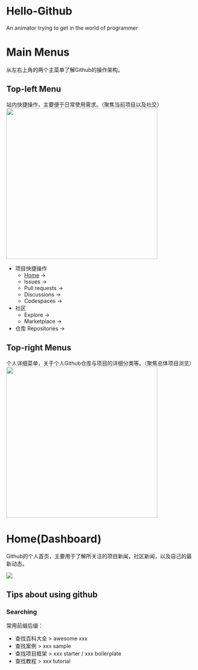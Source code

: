 # Hello-Github
An animator trying to get in the world of programmer

# Main Menus
从左右上角的两个主菜单了解Github的操作架构。
## Top-left Menu
站内快捷操作，主要便于日常使用需求。（聚焦当前项目以及社交）
<br>
<img src="https://github.com/boringmu/Hello-Github/assets/54476767/a71e44a6-fa20-4db1-8dca-ddb9ad786564" width="400"></img>
<br>
- 项目快捷操作
  - [Home](#Home(Dashboard)) ->
  - Issues ->
  - Pull requests ->
  - Discussions ->
  - Codespaces ->
- 社区
  - Explore ->
  - Marketplace ->
- 仓库 Repositories ->

## Top-right Menus
个人详细菜单，关于个人Github仓库与项目的详细分类等。（聚焦总体项目浏览）
<br>
<img src="https://github.com/boringmu/Hello-Github/assets/54476767/3e7c7ca6-2654-4fda-a440-b4b08e4cc7a1" width="400"></img>
<br>

# Home(Dashboard)
Github的个人首页，主要用于了解所关注的项目新闻，社区新闻，以及自己的最新动态。

<img src="https://github.com/boringmu/Hello-Github/assets/54476767/c99604e7-fefa-4c30-9c9f-3c2e2b0e744e"></img>

## Tips about using github
### Searching
常用前缀后缀：
- 查找百科大全 > awesome xxx
- 查找案例 > xxx sample
- 查找项目框架 > xxx starter / xxx boilerplate
- 查找教程 > xxx tutorial
